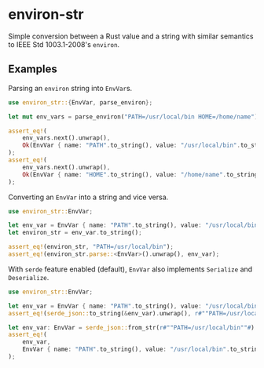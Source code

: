 # environ-str

Simple conversion between a Rust value and a string with similar semantics to IEEE Std 1003.1-2008's `environ`.

## Examples

Parsing an `environ` string into `EnvVar`s.

```rust
use environ_str::{EnvVar, parse_environ};

let mut env_vars = parse_environ("PATH=/usr/local/bin HOME=/home/name");

assert_eq!(
    env_vars.next().unwrap(),
    Ok(EnvVar { name: "PATH".to_string(), value: "/usr/local/bin".to_string() }),
);
assert_eq!(
    env_vars.next().unwrap(),
    Ok(EnvVar { name: "HOME".to_string(), value: "/home/name".to_string() }),
);
```

Converting an `EnvVar` into a string and vice versa.

```rust
use environ_str::EnvVar;

let env_var = EnvVar { name: "PATH".to_string(), value: "/usr/local/bin".to_string() };
let environ_str = env_var.to_string();

assert_eq!(environ_str, "PATH=/usr/local/bin");
assert_eq!(environ_str.parse::<EnvVar>().unwrap(), env_var);
```

With `serde` feature enabled (default), `EnvVar` also implements `Serialize` and `Deserialize`.

```rust
use environ_str::EnvVar;

let env_var = EnvVar { name: "PATH".to_string(), value: "/usr/local/bin".to_string() };
assert_eq!(serde_json::to_string(&env_var).unwrap(), r#""PATH=/usr/local/bin""#);

let env_var: EnvVar = serde_json::from_str(r#""PATH=/usr/local/bin""#).unwrap();
assert_eq!(
    env_var,
    EnvVar { name: "PATH".to_string(), value: "/usr/local/bin".to_string() }
);
```
